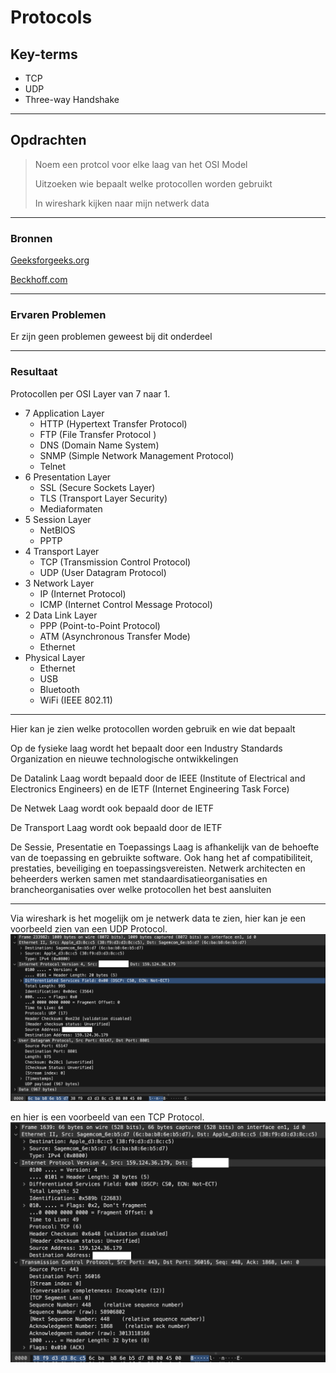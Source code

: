 # Protocols

## Key-terms
- TCP
- UDP
- Three-way Handshake


---
## Opdrachten
> Noem een protcol voor elke laag van het OSI Model
>
> Uitzoeken wie bepaalt welke protocollen worden gebruikt
>
> In wireshark kijken naar mijn netwerk data

---

### Bronnen

[Geeksforgeeks.org](https://www.geeksforgeeks.org/presentation-layer-in-osi-model/)

[Beckhoff.com](https://infosys.beckhoff.com/english.php?content=../content/1033/tf6310_tc3_tcpip/84246923.html&id=)


---

### Ervaren Problemen

Er zijn geen problemen geweest bij dit onderdeel

---
### Resultaat

Protocollen per OSI Layer van 7 naar 1.

- 7 Application Layer
    * HTTP (Hypertext Transfer Protocol)
    * FTP (File Transfer Protocol )
    * DNS (Domain Name System)
    * SNMP (Simple Network Management Protocol)
    * Telnet
- 6 Presentation Layer
    * SSL (Secure Sockets Layer)
    * TLS (Transport Layer Security)
    * Mediaformaten
- 5 Session Layer
    * NetBIOS
    * PPTP
- 4 Transport Layer
    * TCP (Transmission Control Protocol)
    * UDP (User Datagram Protocol)
- 3 Network Layer
    * IP (Internet Protocol)
    * ICMP (Internet Control Message Protocol)
- 2 Data Link Layer
    * PPP (Point-to-Point Protocol)
    * ATM (Asynchronous Transfer Mode)
    * Ethernet
- Physical Layer
    * Ethernet
    * USB
    * Bluetooth
    * WiFi (IEEE 802.11)

---
Hier kan je zien welke protocollen worden gebruik en wie dat bepaalt

Op de fysieke laag wordt het bepaalt door een Industry Standards Organization en nieuwe technologische ontwikkelingen

De Datalink Laag wordt bepaald door de IEEE (Institute of Electrical and Electronics Engineers) en de IETF (Internet Engineering Task Force)

De Netwek Laag wordt ook bepaald door de IETF

De Transport Laag wordt ook bepaald door de IETF

De Sessie, Presentatie en Toepassings Laag is afhankelijk van de behoefte van de toepassing en gebruikte software. Ook hang het af compatibiliteit, prestaties, beveiliging en toepassingsvereisten. Netwerk architecten en beheerders werken samen met standaardisatieorganisaties en brancheorganisaties over welke protocollen het best aansluiten

---

Via wireshark is het mogelijk om je netwerk data te zien, hier kan je een voorbeeld zien van een UDP Protocol.
![afbeeldingUDPProtocol](../00_includes/02_Cloud_1/02_Network_devices/WiresharkVoorbeeld.png)

en hier is een voorbeeld van een TCP Protocol.
![afbeeldingTCPProtocol](../00_includes/02_Cloud_1/02_Network_devices/VoorbeeldTCP.png)


